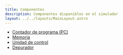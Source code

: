 ```yaml
---
title: Componentes
description: Componentes disponibles en el simulador
layout: ../../layouts/MainLayout.astro
---
```


* [Contador de programa (PC)](/es/components/PC)
* [Memoria](/es/components/MEMORY)
* [Unidad de control](/es/components/CU)
* [Depurador](/es/components/debugger)